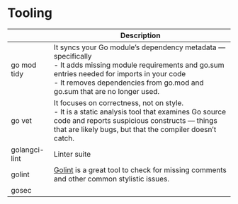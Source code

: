 # Tooling

|               | Description                                                                                                                                                                                                                             |
|---------------|-----------------------------------------------------------------------------------------------------------------------------------------------------------------------------------------------------------------------------------------|
| go mod tidy   | It syncs your Go module’s dependency metadata — specifically<br/>- It adds missing module requirements and go.sum entries needed for imports in your code<br/>- It removes dependencies from go.mod and go.sum that are no longer used. |
| go vet        | It focuses on correctness, not on style. <br/>- It is a static analysis tool that examines Go source code and reports suspicious constructs — things that are likely bugs, but that the compiler doesn’t catch.                         |
| golangci-lint | Linter suite                                                                                                                                                                                                                            |
| golint        | [Golint](https://github.com/golang/lint) is a great tool to check for missing comments and other common stylistic issues.                                                                                                               |
| gosec         |                                                                                                                                                                                                                                         |
